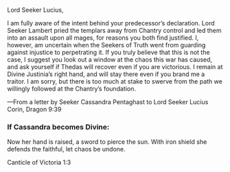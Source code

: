 Lord Seeker Lucius,

I am fully aware of the intent behind your predecessor’s declaration. Lord Seeker Lambert pried the templars away from Chantry control and led them into an assault upon all mages, for reasons you both find justified. I, however, am uncertain when the Seekers of Truth went from guarding against injustice to perpetrating it. If you truly believe that this is not the case, I suggest you look out a window at the chaos this war has caused, and ask yourself if Thedas will recover even if you are victorious. I remain at Divine Justinia’s right hand, and will stay there even if you brand me a traitor. I am sorry, but there is too much at stake to swerve from the path we willingly followed at the Chantry’s foundation.

—From a letter by Seeker Cassandra Pentaghast to Lord Seeker Lucius Corin, Dragon 9:39
<division>

<h3> If Cassandra becomes Divine: </h3>

Now her hand is raised, a sword to pierce the sun. With iron shield she defends the faithful, let chaos be undone.

Canticle of Victoria 1:3
